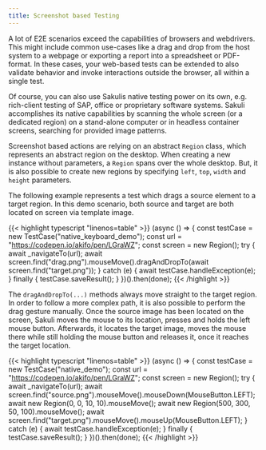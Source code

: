 ```yaml
---
title: Screenshot based Testing
---
```


A lot of E2E scenarios exceed the capabilities of browsers and webdrivers. This might include common use-cases like a drag and drop from the host system to a webpage or exporting a report into a spreadsheet or PDF-format. In these cases, your web-based tests can be extended to also validate behavior and invoke interactions outside the browser, all within a single test.

Of course, you can also use Sakulis native testing power on its own, e.g. rich-client testing of SAP, office or proprietary software systems. Sakuli accomplishes its native capabilities by scanning the whole screen (or a dedicated region) on a stand-alone computer or in headless container screens, searching for provided image patterns.

Screenshot based actions are relying on an abstract `Region` class, which represents an abstract region on the desktop.
When creating a new instance without parameters, a `Region` spans over the whole desktop.
But, it is also possible to create new regions by specifying `left`, `top`, `width` and `height` parameters.

The following example represents a test which drags a source element to a target region.
In this demo scenario, both source and target are both located on screen via template image.

{{< highlight typescript "linenos=table" >}}
(async () => {
    const testCase = new TestCase("native_keyboard_demo");
    const url = "https://codepen.io/akifo/pen/LGraWZ";
    const screen = new Region();
    try {
        await _navigateTo(url);
        await screen.find("drag.png").mouseMove().dragAndDropTo(await screen.find("target.png"));
    } catch (e) {
        await testCase.handleException(e);
    } finally {
        testCase.saveResult();
    }
})().then(done);
{{< /highlight >}}

The `dragAndDropTo(...)` methods always move straight to the target region.
In order to follow a more complex path, it is also possible to perform the drag gesture manually.
Once the source image has been located on the screen, Sakuli moves the mouse to its location, presses and holds the left mouse button.
Afterwards, it locates the target image, moves the mouse there while still holding the mouse button and releases it, once it reaches the target location.

{{< highlight typescript "linenos=table" >}}
(async () => {
    const testCase = new TestCase("native_demo");
    const url = "https://codepen.io/akifo/pen/LGraWZ";
    const screen = new Region();
    try {
        await _navigateTo(url);
        await screen.find("source.png").mouseMove().mouseDown(MouseButton.LEFT);
        await new Region(0, 0, 10, 10).mouseMove();
        await new Region(500, 300, 50, 100).mouseMove();
        await screen.find("target.png").mouseMove().mouseUp(MouseButton.LEFT);
    } catch (e) {
        await testCase.handleException(e);
    } finally {
        testCase.saveResult();
    }
})().then(done);
{{< /highlight >}}
